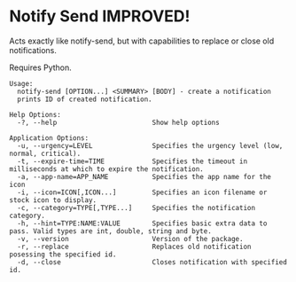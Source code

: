 # Notify Send IMPROVED!
Acts exactly like notify-send, but with capabilities to replace or close old notifications.

Requires Python.

    Usage:
      notify-send [OPTION...] <SUMMARY> [BODY] - create a notification
      prints ID of created notification.

    Help Options:
      -?, --help                        Show help options

    Application Options:
      -u, --urgency=LEVEL               Specifies the urgency level (low, normal, critical).
      -t, --expire-time=TIME            Specifies the timeout in milliseconds at which to expire the notification.
      -a, --app-name=APP_NAME           Specifies the app name for the icon
      -i, --icon=ICON[,ICON...]         Specifies an icon filename or stock icon to display.
      -c, --category=TYPE[,TYPE...]     Specifies the notification category.
      -h, --hint=TYPE:NAME:VALUE        Specifies basic extra data to pass. Valid types are int, double, string and byte.
      -v, --version                     Version of the package.
      -r, --replace                     Replaces old notification posessing the specified id.
      -d, --close                       Closes notification with specified id.


